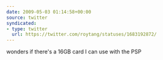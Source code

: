 ```yaml
---
date: 2009-05-03 01:14:58+00:00
source: twitter
syndicated:
- type: twitter
  url: https://twitter.com/roytang/statuses/1683192872/
---
```


wonders if there's a 16GB card I can use with the PSP